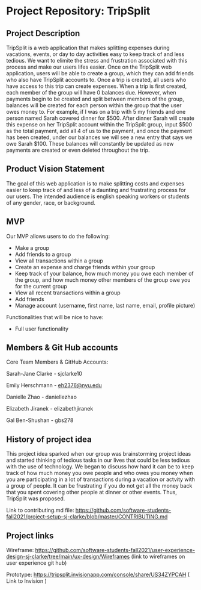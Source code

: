 # Project Repository: TripSplit

## Project Description

TripSplit is a web application that makes splitting expenses during vacations, events, or day to day activities easy to keep track of and less tedious. We want to elimite the stress and frustration associated with this process and make our users lifes easier. Once on the TripSplit web application, users will be able to create a group, which they can add friends who also have TripSplit accounts to. Once a trip is created, all users who have access to this trip can create expenses. When a trip is first created, each member of the group will have 0 balances due. However, when payments begin to be created and split between members of the group, balances will be created for each person within the group that the user owes money to. For example, if I was on a trip with 5 my friends and one person named Sarah covered dinner for $500. After dinner Sarah will create this expense on her TripSplit account within the TripSplit group, input $500 as the total payment, add all 4 of us to the payment, and once the payment has been created, under our balances we will see a new entry that says we owe Sarah $100. These balances will constantly be updated as new payments are created or even deleted throughout the trip. 


## Product Vision Statement 

The goal of this web application is to make splitting costs and expenses easier to keep track of and less of a daunting and frustrating process for our users. The intended audience is english speaking workers or students of any gender, race, or background. 

## MVP
Our MVP allows users to do the following: 
- Make a group 
- Add friends to a group 
- View all transactions within a group 
- Create an expense and charge friends within your group 
- Keep track of your balance, how much money you owe each member of the group, and how much money other members of the group owe you for the current group 
- View all recent transactions within a group 
- Add friends 
- Manage account (username, first name, last name, email, profile picture)

Functionalities that will be nice to have: 
- Full user functionality 

## Members & Git Hub accounts 

Core Team Members & GitHub Accounts: 

Sarah-Jane Clarke - sjclarke10

Emily Herschmann - eh2376@nyu.edu

Danielle Zhao - daniellezhao

Elizabeth Jiranek - elizabethjiranek

Gal Ben-Shushan - gbs278 

## History of project idea 

This project idea sparked when our group was brainstorming project ideas and started thinking of tedious tasks in our lives that could be less tedious with the use of technology. We began to discuss how hard it can be to keep track of how much money you owe people and who owes you money when you are participating in a lot of transactions during a vacation or actvity with a group of people. It can be frustrating if you do not get all the money back that you spent covering other people at dinner or other events. Thus, TripSplit was proposed. 


Link to contributing.md file: https://github.com/software-students-fall2021/project-setup-sj-clarke/blob/master/CONTRIBUTING.md 

## Project links 

Wireframe: https://github.com/software-students-fall2021/user-experience-design-sj-clarke/tree/main/ux-design/Wireframes (link to wireframes on user experience git hub)

Prototype: https://tripsplit.invisionapp.com/console/share/US34ZYPCAH 
( Link to Invision )





